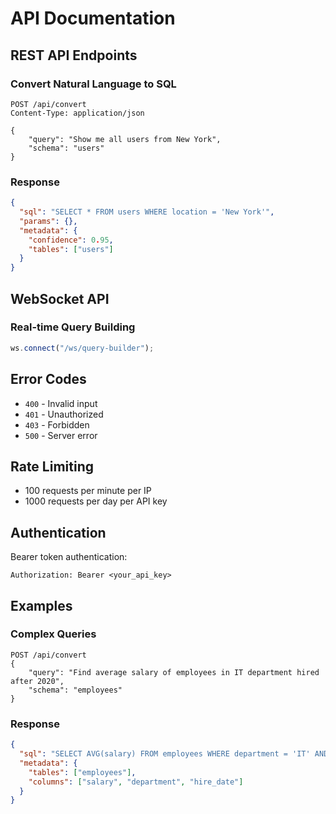 # API Documentation

## REST API Endpoints

### Convert Natural Language to SQL

```http
POST /api/convert
Content-Type: application/json

{
    "query": "Show me all users from New York",
    "schema": "users"
}
```

### Response

```json
{
  "sql": "SELECT * FROM users WHERE location = 'New York'",
  "params": {},
  "metadata": {
    "confidence": 0.95,
    "tables": ["users"]
  }
}
```

## WebSocket API

### Real-time Query Building

```javascript
ws.connect("/ws/query-builder");
```

## Error Codes

- `400` - Invalid input
- `401` - Unauthorized
- `403` - Forbidden
- `500` - Server error

## Rate Limiting

- 100 requests per minute per IP
- 1000 requests per day per API key

## Authentication

Bearer token authentication:

```http
Authorization: Bearer <your_api_key>
```

## Examples

### Complex Queries

```http
POST /api/convert
{
    "query": "Find average salary of employees in IT department hired after 2020",
    "schema": "employees"
}
```

### Response

```json
{
  "sql": "SELECT AVG(salary) FROM employees WHERE department = 'IT' AND hire_date > '2020-01-01'",
  "metadata": {
    "tables": ["employees"],
    "columns": ["salary", "department", "hire_date"]
  }
}
```
